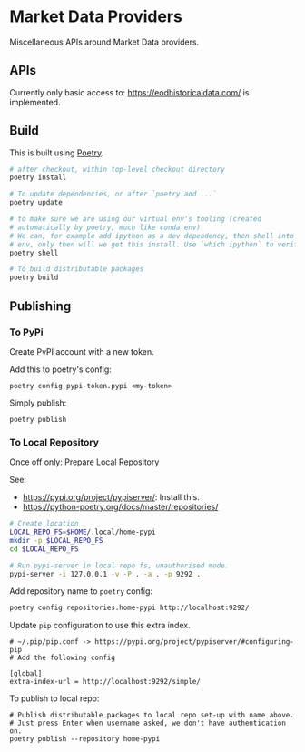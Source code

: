 # Market Data Providers

Miscellaneous APIs around Market Data providers.

## APIs

Currently only basic access to: <https://eodhistoricaldata.com/> is implemented.


## Build

This is built using [Poetry](https://python-poetry.org/).

```bash
# after checkout, within top-level checkout directory
poetry install

# To update dependencies, or after `poetry add ...`
poetry update

# to make sure we are using our virtual env's tooling (created
# automatically by poetry, much like conda env)
# We can, for example add ipython as a dev dependency, then shell into our
# env, only then will we get this install. Use `which ipython` to verify.
poetry shell

# To build distributable packages
poetry build
```

## Publishing

### To PyPi

Create PyPI account with a new token.

Add this to poetry's config:

```
poetry config pypi-token.pypi <my-token>
```

Simply publish:

```
poetry publish
```


### To Local Repository

Once off only: Prepare Local Repository

See: 

* https://pypi.org/project/pypiserver/: Install this.
* https://python-poetry.org/docs/master/repositories/


```bash
# Create location
LOCAL_REPO_FS=$HOME/.local/home-pypi
mkdir -p $LOCAL_REPO_FS
cd $LOCAL_REPO_FS

# Run pypi-server in local repo fs, unauthorised mode.
pypi-server -i 127.0.0.1 -v -P . -a . -p 9292 .
```
Add repository name to `poetry` config:

```bash
poetry config repositories.home-pypi http://localhost:9292/
```
Update `pip` configuration to use this extra index.

```
# ~/.pip/pip.conf -> https://pypi.org/project/pypiserver/#configuring-pip
# Add the following config

[global]
extra-index-url = http://localhost:9292/simple/
```

To publish to local repo:

```
# Publish distributable packages to local repo set-up with name above.
# Just press Enter when username asked, we don't have authentication on.
poetry publish --repository home-pypi
```